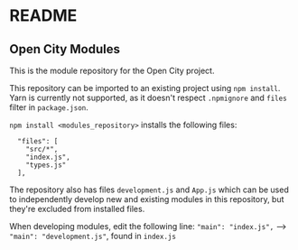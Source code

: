 # README

## Open City Modules

This is the module repository for the Open City project.

This repository can be imported to an existing project using `npm install`. 
Yarn is currently not supported, as it doesn't respect `.npmignore` and `files`
filter in `package.json`. 

`npm install <modules_repository>` installs the following files:

```
  "files": [
    "src/*",
    "index.js",
    "types.js"
  ],
```

The repository also has files `development.js` and `App.js` which can be used to 
independently develop new and existing modules in this repository, but they're excluded
from installed files.

When developing modules, edit the following line:
`"main": "index.js",` --> `"main": "development.js"`, found in `index.js`
